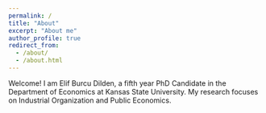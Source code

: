 ```yaml
---
permalink: /
title: "About"
excerpt: "About me"
author_profile: true
redirect_from: 
  - /about/
  - /about.html
---
```



Welcome! I am Elif Burcu Dilden, a fifth year PhD Candidate in the Department of Economics at Kansas State University.  My research focuses on Industrial Organization and Public Economics.
